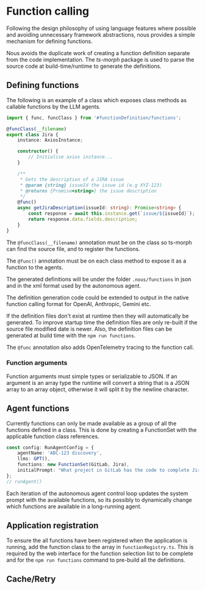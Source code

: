 # Function calling

Following the design philosophy of using language features where possible and avoiding unnecessary framework abstractions,
nous provides a simple mechanism for defining functions.

Nous avoids the duplicate work of creating a function definition separate from the code implementation. The *ts-morph* package is used
to parse the source code at build-time/runtime to generate the definitions.

## Defining functions
The following is an example of a class which exposes class methods as callable functions by the LLM agents.

```typescript
import { func, funcClass } from '#functionDefinition/functions';

@funcClass(__filename)
export class Jira {
    instance: AxiosInstance;

    constructor() {
        // Initialise axios instance...
    }

    /**
     * Gets the description of a JIRA issue
     * @param {string} issueId the issue id (e.g XYZ-123)
     * @returns {Promise<string>} the issue description
     */
    @func()
    async getJiraDescription(issueId: string): Promise<string> {
        const response = await this.instance.get(`issue/${issueId}`);
        return response.data.fields.description;
    }
}
```

The `@funcClass(__filename)` annotation must be on the class so ts-morph can find the source file, and to register the functions.

The `@func()` annotation must be on each class method to expose it as a function to the agents.

The generated definitions will be under the folder `.nous/functions`  in json and in the xml format used by the autonomous agent.

The definition generation code could be extended to output in the native function calling format for OpenAI, Anthropic, Gemini etc.

If the definition files don't exist at runtime then they will automatically be generated. To improve startup time
the definition files are only re-built if the source file modified date is newer. Also, the definition files can be generated
at build time with the `npm run functions`.

The `@func` annotation also adds OpenTelemetry tracing to the function call.

### Function arguments

Function arguments must simple types or serializable to JSON. If an argument is an array type the runtime will convert a string that is a JSON array to an array object, otherwise it will split it by the newline character.

## Agent functions

Currently functions can only be made available as a group of all the functions defined in a class.
This is done by creating a FunctionSet with the applicable function class references.

```typescript
const config: RunAgentConfig = {
    agentName: 'ABC-123 discovery',
    llms: GPT(),
    functions: new FunctionSet(GitLab, Jira),
    initialPrompt: "What project in GitLab has the code to complete Jira ABC-123?",
};
// runAgent()
```
Each iteration of the autonomous agent control loop updates the system prompt with the available functions,
so its possibly to dynamically change which functions are available in a long-running agent.


## Application registration

To ensure the all functions have been registered when the application is running, add the function class to the array in `functionRegistry.ts`.
This is required by the web interface for the function selection list to be complete and for the `npm run functions` command to pre-build all the definitions.

## Cache/Retry
